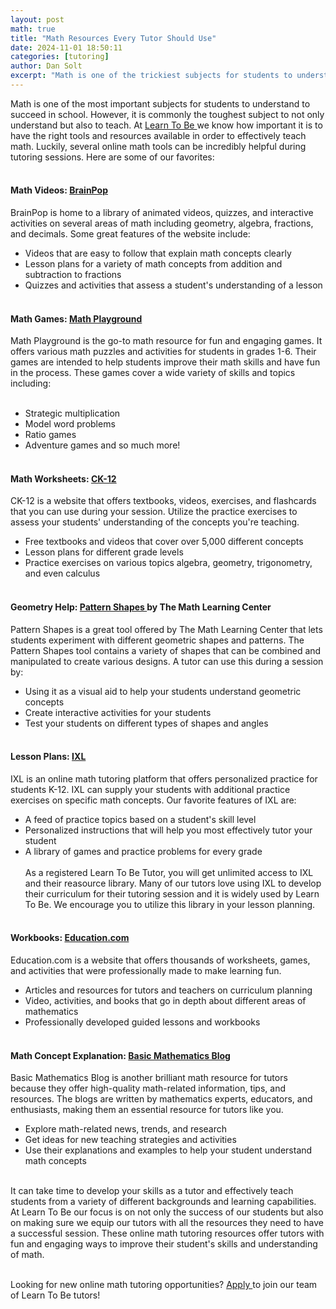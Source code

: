 ```yaml
---
layout: post
math: true
title: "Math Resources Every Tutor Should Use"
date: 2024-11-01 18:50:11
categories: [tutoring]
author: Dan Solt
excerpt: "Math is one of the trickiest subjects for students to understand. Having access to various resources and tools is essential to tutoring. Look no further!"
---
```


<p id="">
 Math is one of the most important subjects for students to understand to succeed in school. However, it is commonly the toughest subject to not only understand but also to teach. At
 <a href="https://www.learntobe.org">
  Learn To Be
 </a>
 we know how important it is to have the right tools and resources available in order to effectively teach math. Luckily, several online math tools can be incredibly helpful during tutoring sessions. Here are some of our favorites:
 <br/>
 ‍
</p>
<h4 id="">
 Math Videos:
 <a href="https://www.brainpop.com/math/" id="">
  BrainPop
 </a>
</h4>
<p id="">
 BrainPop is home to a library of animated videos, quizzes, and interactive activities on several areas of math including geometry, algebra, fractions, and decimals. Some great features of the website include:
</p>
<ul id="">
 <li id="">
  Videos that are easy to follow that explain math concepts clearly
 </li>
 <li id="">
  Lesson plans for a variety of math concepts from addition and subtraction to fractions
 </li>
 <li id="">
  Quizzes and activities that assess a student's understanding of a lesson
  <br/>
  ‍
 </li>
</ul>
<h4 id="">
 Math Games:
 <a href="https://www.mathplayground.com/" id="">
  Math Playground
 </a>
</h4>
<p id="">
 Math Playground is the go-to math resource for fun and engaging games. It offers various math puzzles and activities for students in grades 1-6. Their games are intended to help students improve their math skills and have fun in the process. These games cover a wide variety of skills and topics including:
 <br/>
 <br/>
</p>
<ul id="">
 <li id="">
  Strategic multiplication
 </li>
 <li id="">
  Model word problems
 </li>
 <li id="">
  Ratio games
 </li>
 <li id="">
  Adventure games and so much more!
  <br/>
  ‍
 </li>
</ul>
<h4 id="">
 Math Worksheets:
 <a href="https://www.ck12.org/student/" id="">
  CK-12
 </a>
</h4>
<p id="">
 CK-12 is a website that offers textbooks, videos, exercises, and flashcards that you can use during your session. Utilize the practice exercises to assess your students' understanding of the concepts you're teaching.
</p>
<ul id="">
 <li id="">
  Free textbooks and videos that cover over 5,000 different concepts
 </li>
 <li id="">
  Lesson plans for different grade levels
 </li>
 <li id="">
  Practice exercises on various topics algebra, geometry, trigonometry, and even calculus
  <br/>
  ‍
 </li>
</ul>
<h4 id="">
 Geometry Help:
 <a href="https://apps.mathlearningcenter.org/pattern-shapes/" id="">
  Pattern Shapes
 </a>
 by The Math Learning Center
</h4>
<p id="">
 Pattern Shapes is a great tool offered by The Math Learning Center that lets students experiment with different geometric shapes and patterns. The Pattern Shapes tool contains a variety of shapes that can be combined and manipulated to create various designs. A tutor can use this during a session by:
</p>
<ul id="">
 <li id="">
  Using it as a visual aid to help your students understand geometric concepts
 </li>
 <li id="">
  Create interactive activities for your students
 </li>
 <li id="">
  Test your students on different types of shapes and angles
  <br/>
  ‍
 </li>
</ul>
<h4 id="">
 Lesson Plans:
 <a href="https://www.ixl.com/" id="">
  IXL
 </a>
</h4>
<p id="">
 IXL is an online math tutoring platform that offers personalized practice for students K-12. IXL can supply your students with additional practice exercises on specific math concepts. Our favorite features of IXL are:
</p>
<ul id="">
 <li id="">
  A feed of practice topics based on a student's skill level
 </li>
 <li id="">
  Personalized instructions that will help you most effectively tutor your student
 </li>
 <li id="">
  A library of games and practice problems for every grade
  <br/>
  <br/>
  As a registered Learn To Be Tutor, you will get unlimited access to IXL and their reasource library. Many of our tutors love using IXL to develop their curriculum for their tutoring session and it is widely used by Learn To Be. We encourage you to utilize this library in your lesson planning.
  <br/>
  ‍
 </li>
</ul>
<h4 id="">
 Workbooks:
 <a href="http://education.com/resources" id="">
  Education.com
 </a>
</h4>
<p id="">
 Education.com is a website that offers thousands of worksheets, games, and activities that were professionally made to make learning fun.
</p>
<ul id="">
 <li id="">
  Articles and resources for tutors and teachers on curriculum planning
 </li>
 <li id="">
  Video, activities, and books that go in depth about different areas of mathematics
 </li>
 <li id="">
  Professionally developed guided lessons and workbooks
  <br/>
  ‍
 </li>
</ul>
<h4 id="">
 Math Concept Explanation:
 <a href="https://www.basic-mathematics.com/basic-math-blog.html" id="">
  Basic Mathematics Blog
 </a>
</h4>
<p id="">
 Basic Mathematics Blog is another brilliant math resource for tutors because they offer high-quality math-related information, tips, and resources. The blogs are written by mathematics experts, educators, and enthusiasts, making them an essential resource for tutors like you.
</p>
<ul id="">
 <li id="">
  Explore math-related news, trends, and research
 </li>
 <li id="">
  Get ideas for new teaching strategies and activities
 </li>
 <li id="">
  Use their explanations and examples to help your student understand math concepts
  <br/>
  ‍
 </li>
</ul>
<p id="">
 It can take time to develop your skills as a tutor and effectively teach students from a variety of different backgrounds and learning capabilities. At Learn To Be our focus is on not only the success of our students but also on making sure we equip our tutors with all the resources they need to have a successful session. These online math tutoring resources offer tutors with fun and engaging ways to improve their student's skills and understanding of math.
 <br/>
 ‍
</p>
<p id="">
 Looking for new online math tutoring opportunities?
 <a href="https://www.learntobe.org/apply">
  Apply
 </a>
 to join our team of Learn To Be tutors!
</p>
